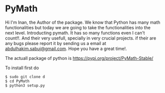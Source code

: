 # PyMath

Hi I'm Inan, the Author of the package. We know that Python has many math functionalities but today we are going to take the functionalities into the next level. Introducting pymath. It has so many functions even I can't count!!. And their very usefull, specially in very crucial projects. if their are any bugs please report it by sending us a email at <abdulhakim.sabuj@gmail.com>. Hope you have a great time!.

The actuall package of python is <https://pypi.org/project/PyMath-Stable/>

To install first do

```
$ sudo git clone d
$ cd PyMath
$ python3 setup.py
```
